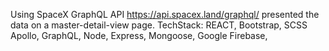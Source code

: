 Using SpaceX GraphQL API https://api.spacex.land/graphql/ presented the data on a master-detail-view page. 
TechStack: REACT, Bootstrap, SCSS Apollo, GraphQL, Node, Express, Mongoose, Google Firebase, 
